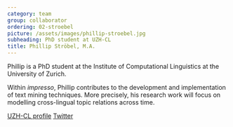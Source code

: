 ```yaml
---
category: team
group: collaborator
ordering: 02-stroebel
picture: /assets/images/phillip-stroebel.jpg
subheading: PhD student at UZH-CL
title: Phillip Ströbel, M.A.
---
```


Phillip is a PhD student at the Institute of Computational Linguistics at the University of Zurich.

Within *impresso*, Phillip contributes to the development and implementation of text mining techniques. More precisely, his research work will focus on modelling cross-lingual topic relations across time.

[UZH-CL profile](http://www.cl.uzh.ch/de/people/team/compling/pstroebel.html) [Twitter](https://twitter.com/CLingophil)
